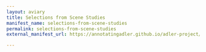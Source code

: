 ```yaml
---
layout: aviary
title: Selections from Scene Studies
manifest_name: selections-from-scene-studies
permalink: selections-from-scene-studies
external_manifest_url: https://annotatingadler.github.io/adler-project/selections-from-scene-studies/manifest.json

---
```

<!-- Add an essay or interpretive material below this line,
using HTML or markdown.  Do not modify this file above this line -->
